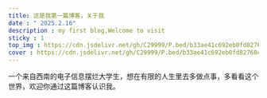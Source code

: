 ```yaml
---
title: 这是我第一篇博客，关于我
date : " 2025.2.16"
description : my first blog,Welcome to visit
sticky : 1
top_img : https://cdn.jsdelivr.net/gh/C29999/P.bed/b33ae41c692eb0fd82768eb39d284c1f.png
cover : https://cdn.jsdelivr.net/gh/C29999/P.bed/b33ae41c692eb0fd82768eb39d284c1f.png
---
```


一个来自西南的电子信息摆烂大学生，想在有限的人生里去多做点事，多看看这个世界，欢迎你通过这篇博客认识我。
